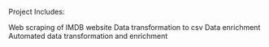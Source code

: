 Project Includes:

Web scraping of IMDB website
Data transformation to csv
Data enrichment
Automated data transformation and enrichment
